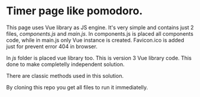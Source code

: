 # Timer page like pomodoro.

This page uses Vue library as JS engine. It's very simple and contains just 2 files, *components.js* and *main.js*. In components.js is placed all components code, while in main.js only Vue instance is created. Favicon.ico is added just for prevent error 404 in browser.

In *js* folder is placed vue library too. This is version 3 Vue library code. This done to make completelly independent solution.

There are classic methods used in this solution.

By cloning this repo you get all files to run it immediatelly.